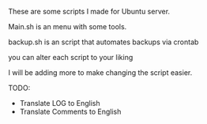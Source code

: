 These are some scripts I made for Ubuntu server.

Main.sh is an menu with some tools.

backup.sh is an script that automates backups via crontab

you can alter each script to your liking

I will be adding more to make changing the script easier.

TODO:
- Translate LOG to English
- Translate Comments to English